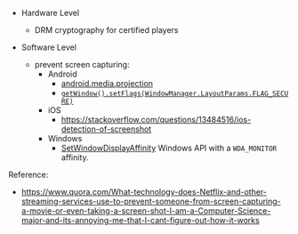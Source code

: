 - Hardware Level
  - DRM cryptography for certified players

- Software Level
  - prevent screen capturing:
    - Android 
      - [android.media.projection](https://developer.android.com/reference/android/media/projection/package-summary)
      - [`getWindow().setFlags(WindowManager.LayoutParams.FLAG_SECURE)`](https://developer.android.com/reference/android/view/WindowManager.LayoutParams.html)
    - iOS
      - https://stackoverflow.com/questions/13484516/ios-detection-of-screenshot
    - Windows
      - [SetWindowDisplayAffinity](https://docs.microsoft.com/en-us/windows/win32/api/winuser/nf-winuser-setwindowdisplayaffinity) Windows API with a `WDA_MONITOR` affinity.

Reference:
- https://www.quora.com/What-technology-does-Netflix-and-other-streaming-services-use-to-prevent-someone-from-screen-capturing-a-movie-or-even-taking-a-screen-shot-I-am-a-Computer-Science-major-and-its-annoying-me-that-I-cant-figure-out-how-it-works
